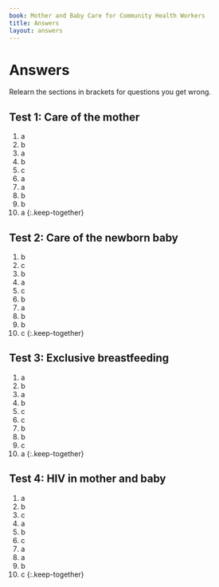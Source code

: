 ```yaml
---
book: Mother and Baby Care for Community Health Workers
title: Answers
layout: answers
---
```


# Answers

Relearn the sections in brackets for questions you get wrong.

## Test 1: Care of the mother

1.	a
2.	b
3.	a
4.	b
5.	c
6.	a
7.	a
8.	b
9.	b
10.	a
{:.keep-together}

## Test 2: Care of the newborn baby

1.	b
2.	c
3.	b
4.	a
5.	c
6.	b
7.	a
8.	b
9.	b
10.	c
{:.keep-together}

## Test 3: Exclusive breastfeeding

1.	a
2.	b
3.	a
4.	b
5.	c
6.	c
7.	b
8.	b
9.	c
10.	a
{:.keep-together}

## Test 4: HIV in mother and baby

1.	a
2.	b
3.	c
4.	a
5.	b
6.	c
7.	a
8.	a
9.	b
10.	c
{:.keep-together}
